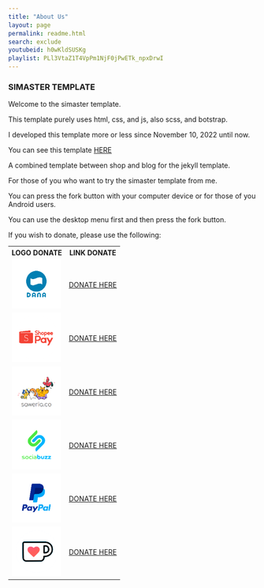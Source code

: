 ```yaml
---
title: "About Us"
layout: page
permalink: readme.html
search: exclude
youtubeid: h0wKldSUSKg
playlist: PLl3VtaZ1T4VpPm1NjF0jPwETk_npxDrwI
---  
```


<h3>SIMASTER TEMPLATE</h3>
<p>Welcome to the simaster template.</p>
<p>This template purely uses html, css, and js, also scss, and botstrap.</p>
<p>I developed this template more or less since November 10, 2022 until now.</p>
<p>You can see this template <a href="https://www.clashmwns.com">HERE</a></p>
<p>A combined template between shop and blog for the jekyll template.</p>
<p>For those of you who want to try the simaster template from me.</p>
<p>You can press the fork button with your computer device or for those of you Android users.</p>
<p>You can use the desktop menu first and then press the fork button.</p>
<p>If you wish to donate, please use the following:</p>

<table>
<tr>
<th>LOGO DONATE</th>
<th>LINK DONATE</th>
</tr>
<tr>
<td><img src="/assets/images/donasidana.png" alt="donasi dana" width="100px" height="100px"></td>
<td><a href="https://link.dana.id/qr/4r3ahl1" target="_blank">DONATE HERE</a></td>
</tr>
<tr>
<td><img src="/assets/images/donasishopeepay.png" alt="donasi shopeepay" width="100px" height="100px"></td>
<td><a href="https://wsa.wallet.airpay.co.id/qr/004f42927bfe976b9d3c?smtt=0.0.9" target="_blank">DONATE HERE</a></td>
</tr>
<tr>
<td><img src="/assets/images/donasisaweria.png" alt="donasi saweria" width="100px" height="100px"></td>
<td><a href="https://saweria.co/masterwifi99" target="_blank">DONATE HERE</a></td>
</tr>
<tr>
<td><img src="/assets/images/donasisociabuzz.png" alt="donasi sociabuzz" width="100px" height="100px"></td>
<td><a href="https://sociabuzz.com/master_wifi_network_solution/tribe" target="_blank">DONATE HERE</a></td>
</tr>
<tr>
<td><img src="/assets/images/donasipaypal.png" alt="donasi paypal" width="100px" height="100px"></td>
<td><a href="https://paypal.me/myarachma92" target="_blank">DONATE HERE</a></td>
</tr>
<tr>
<td><img src="/assets/images/donasikofi.png" alt="donasi kofi" width="100px" height="100px"></td>
<td><a href="https://ko-fi.com/masterwifinetworksolution" target="_blank">DONATE HERE</a></td>
</tr>
